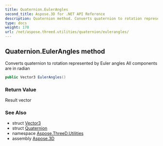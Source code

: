 ```yaml
---
title: Quaternion.EulerAngles
second_title: Aspose.3D for .NET API Reference
description: Quaternion method. Converts quaternion to rotation represented by Euler angles All components are in radian
type: docs
weight: 170
url: /net/aspose.threed.utilities/quaternion/eulerangles/
---
```

## Quaternion.EulerAngles method

Converts quaternion to rotation represented by Euler angles All components are in radian

```csharp
public Vector3 EulerAngles()
```

### Return Value

Result vector

### See Also

* struct [Vector3](../../vector3/)
* struct [Quaternion](../)
* namespace [Aspose.ThreeD.Utilities](../../../aspose.threed.utilities/)
* assembly [Aspose.3D](../../../)



